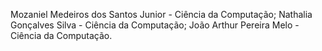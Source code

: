 Mozaniel Medeiros dos Santos Junior - Ciência da Computação; Nathalia Gonçalves Silva - Ciência da Computação; João Arthur Pereira Melo - Ciência da Computação.

